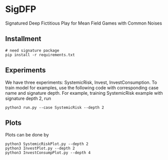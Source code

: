 # SigDFP
Signatured Deep Fictitious Play for Mean Field Games with Common Noises

## Installment
```
# need signature package
pip install -r requirements.txt
```
## Experiments
We have three experiments: SystemicRisk, Invest, InvestConsumption. To train model for examples, use the following code with corresponding case name and signature depth. For example, training SystemicRisk example with signature depth 2, run
```
python3 run.py --case SystemicRisk --depth 2
```


## Plots
Plots can be done by
```
python3 SystemicRiskPlot.py --depth 2
python3 InvestPlot.py --depth 2
python3 InvestConsumpPlot.py --depth 4
```
